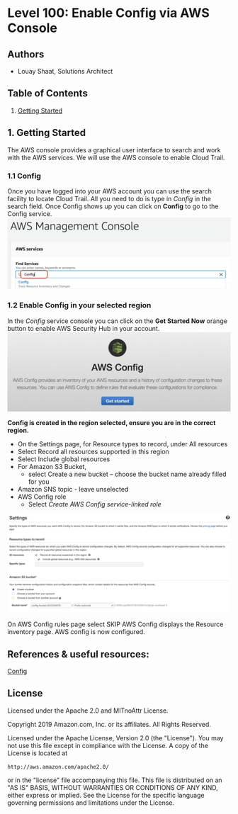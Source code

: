 ﻿# Level 100: Enable Config via AWS Console

## Authors
- Louay Shaat,  Solutions Architect

## Table of Contents
1. [Getting Started](#getting_Started)

## 1. Getting Started <a name="getting_Started"></a>
The AWS console provides a graphical user interface to search and work with the AWS services.
We will use the AWS console to enable Cloud Trail.

### 1.1 Config
Once you have logged into your AWS account you can use the search facility to locate Cloud Trail.
All you need to do is type in *Config* in the search field.
Once Config shows up you can click on **Config** to go to the Config service.
![search-config](Images/search-config.png) 

### 1.2 Enable Config in your selected region  

In the *Config* service console you can click on the **Get Started Now** orange button to enable AWS Security Hub in your account.
![create-cloudtrail](Images/enable-config.png) 

**Config is created in the region selected, ensure you are in the correct region.**

* On the Settings page, for Resource types to record, under All resources
* Select Record all resources supported in this region
* Select Include global resources
* For Amazon S3 Bucket, 
    * select Create a new bucket – choose the bucket name already filled for you
* Amazon SNS topic - leave unselected
* AWS Config role
    * Select *Create AWS Config service-linked role*
    
![create-cloudtrail](Images/create-config.png) 


On AWS Config rules page select SKIP
AWS Config displays the Resource inventory page. AWS config is now configured.

## References & useful resources:
[Config](https://aws.amazon.com/config)  


## License
Licensed under the Apache 2.0 and MITnoAttr License. 

Copyright 2019 Amazon.com, Inc. or its affiliates. All Rights Reserved.

Licensed under the Apache License, Version 2.0 (the "License"). You may not use this file except in compliance with the License. A copy of the License is located at

    http://aws.amazon.com/apache2.0/

or in the "license" file accompanying this file. This file is distributed on an "AS IS" BASIS, WITHOUT WARRANTIES OR CONDITIONS OF ANY KIND, either express or implied. See the License for the specific language governing permissions and limitations under the License.
